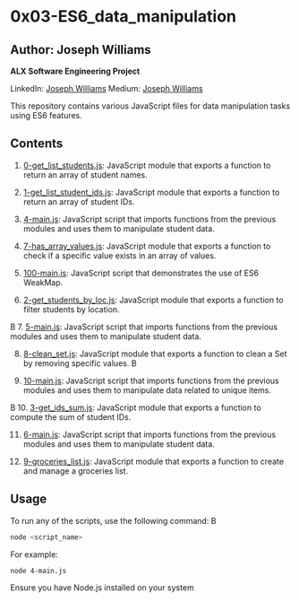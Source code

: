 # 0x03-ES6_data_manipulation

## Author: Joseph Williams
**ALX Software Engineering Project**

LinkedIn: [Joseph Williams](https://www.linkedin.com/in/josephwilliams)
Medium: [Joseph Williams](https://medium.com/@josephwilliams)

This repository contains various JavaScript files for data manipulation tasks using ES6 features.

## Contents

1. [0-get_list_students.js](./0-get_list_students.js): JavaScript module that exports a function to return an array of student names.

2. [1-get_list_student_ids.js](./1-get_list_student_ids.js): JavaScript module that exports a function to return an array of student IDs.

3. [4-main.js](./4-main.js): JavaScript script that imports functions from the previous modules and uses them to manipulate student data.

4. [7-has_array_values.js](./7-has_array_values.js): JavaScript module that exports a function to check if a specific value exists in an array of values.

5. [100-main.js](./100-main.js): JavaScript script that demonstrates the use of ES6 WeakMap.

6. [2-get_students_by_loc.js](./2-get_students_by_loc.js): JavaScript module that exports a function to filter students by location.

B
7. [5-main.js](./5-main.js): JavaScript script that imports functions from the previous modules and uses them to manipulate student data.

8. [8-clean_set.js](./8-clean_set.js): JavaScript module that exports a function to clean a Set by removing specific values.
B

9. [10-main.js](./10-main.js): JavaScript script that imports functions from the previous modules and uses them to manipulate data related to unique items.

B
10. [3-get_ids_sum.js](./3-get_ids_sum.js): JavaScript module that exports a function to compute the sum of student IDs.

11. [6-main.js](./6-main.js): JavaScript script that imports functions from the previous modules and uses them to manipulate student data.

12. [9-groceries_list.js](./9-groceries_list.js): JavaScript module that exports a function to create and manage a groceries list.

## Usage

To run any of the scripts, use the following command:
B

```bash
node <script_name>
```

For example:

```bash
node 4-main.js
```

Ensure you have Node.js installed on your system


